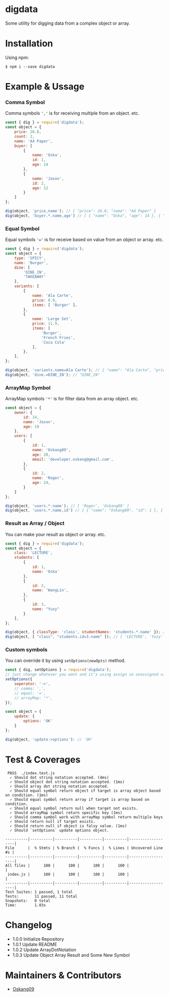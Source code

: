 # digdata

Some utility for digging data from a complex object or array.

# Installation

Using npm:
```
$ npm i --save digdata
```

# Example & Ussage

### Comma Symbol

Comma symbols `','` is for receiving multiple from an object. etc.

```javascript
const { dig } = require('digdata');
const object = {
    price: 26.8,
    count: 2,
    name: 'A4 Paper',
    buyer: [
        {
            name: 'Oska',
            id: 1,
            age: 14
        },
        {
            name: 'Jason',
            id: 2,
            age: 12
        }
    ]
};

dig(object, 'price,name'); // { "price": 26.8, "name": "A4 Paper" }
dig(object, 'buyer.*.name,age') // [ { "name": "Oska", "age": 14 }, { "name": "Jason", "age": 12 }]
```

### Equal Symbol

Equal symbols `'='` is for receive based on value from an object or array. etc.

```javascript
const { dig } = require('digdata');
const object = {
    type: 'SPICY',
    name: 'Burger',
    dine: [
        'DINE_IN',
        'TAKEAWAY'
    ],
    variants: [
        {
            name: 'Ala Carte',
            price: 8.9,
            items: [ 'Burger' ],
        },
        {
            name: 'Large Set',
            price: 11.9,
            items: [
                'Burger',
                'French Fries',
                'Coca Cola'
            ],
        },
    ],
};

dig(object, 'variants.name=Ala Carte'); // { "name": "Ala Carte", "price": 8.9, "items": [ "Burger" ] }
dig(object, 'dine.=DINE_IN'); // "DINE_IN"
```

### ArrayMap Symbol

ArrayMap symbols `'*'` is for filter data from an array object. etc.

```javascript
const object = {
    owner: {
        id: 14,
        name: 'Jason',
        age: 19
    },
    users: [
        {
            id: 1,
            name: 'Oskang09',
            age: 20,
            email: 'developer.oskang@gmail.com',
        },
        {
            id: 2,
            name: 'Roger',
            age: 24,
        }
    ]
};

dig(object, 'users.*.name'); // [ 'Roger', 'Oskang09' ]
dig(object, 'users.*.name,id') // [ { "name": "Oskang09", "id": 1 }, { "name": "Roger", "id": 2 }]
```

### Result as Array / Object

You can make your result as object or array. etc.

```javascript
const { dig } = require('digdata');
const object = {
    class: 'LECTURE',
    students: [
        {
            id: 1,
            name: 'Oska'
        },
        {
            id: 2,
            name: 'WangLin',
        },
        {
            id: 3,
            name: "Yuzy"
        }
    ],
};

dig(object, { classType: 'class', studentNames: 'students.*.name' }); // { "classType: "LECTURE", studentNames: [ "Oska", "WangLin", "Yuzy" ] }
dig(object, [ "class", "students.id=3.name" ]); // [ 'LECTURE', 'Yuzy' ]
```

### Custom symbols

You can override it by using `setOptions(newOpts)` method.

```javascript
const { dig, setOptions } = require('digdata');
// just change whatever you want and it's using assign so unassigned value will use default.
setOptions({
    seperator: '->',
    // comma: ',',
    // equal: '=',
    // arrayMap: '*',
});

const object = {
    update: {
        options: 'OK'
    }
};

dig(object, 'update->options'): // 'OK'
```

# Test & Coverages

```
 PASS  ./index.test.js
  ✓ Should dot string notation accepted. (4ms)
  ✓ Should object dot string notation accepted. (1ms)
  ✓ Should array dot string notation accepted.
  ✓ Should equal symbol return object if target is array object based on condition. (1ms)
  ✓ Should equal symbol return array if target is array based on condition.
  ✓ Should equal symbol return null when target not exists.
  ✓ Should arrayMap symbol return specific key (1ms)
  ✓ Should comma symbol work with arrayMap symbol return multiple keys
  ✓ Should return null if target exists.
  ✓ Should return null if object is falsy value. (1ms)
  ✓ Should `setOptions` update options object.

----------|----------|----------|----------|----------|-------------------|
File      |  % Stmts | % Branch |  % Funcs |  % Lines | Uncovered Line #s |
----------|----------|----------|----------|----------|-------------------|
All files |      100 |      100 |      100 |      100 |                   |
 index.js |      100 |      100 |      100 |      100 |                   |
----------|----------|----------|----------|----------|-------------------|
Test Suites: 1 passed, 1 total
Tests:       11 passed, 11 total
Snapshots:   0 total
Time:        1.03s
```

# Changelog

- 1.0.0 Initialize Repository
- 1.0.1 Update README
- 1.0.2 Update ArrayDotNotation
- 1.0.3 Update Object Array Result and Some New Symbol

# Maintainers & Contributors

- [Oskang09](https://github.com/Oskang09)
